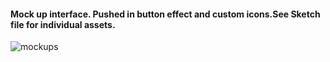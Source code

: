 #### Mock up interface. Pushed in button effect and custom icons.See Sketch file for individual assets.
![mockups](https://user-images.githubusercontent.com/18251657/39907024-35eea8cc-54b4-11e8-96e9-52a82c335a6b.png)

